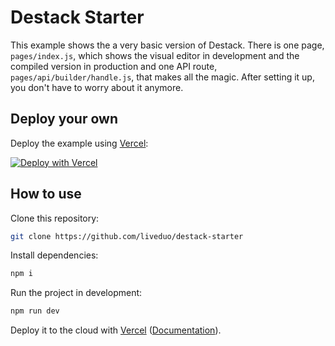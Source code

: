 # Destack Starter

This example shows the a very basic version of Destack. There is one page, `pages/index.js`, which shows the visual editor in development and the compiled version in production and one API route, `pages/api/builder/handle.js`, that makes all the magic. After setting it up, you don't have to worry about it anymore.

## Deploy your own

Deploy the example using [Vercel](https://vercel.com):

[![Deploy with Vercel](https://vercel.com/button)](https://vercel.com/new/git/external?repository-url=https://github.com/liveduo/destack-starter&project-name=destack-starter&repository-name=destack-starter)

## How to use

Clone this repository:
```sh
git clone https://github.com/liveduo/destack-starter
```
Install dependencies:
```sh
npm i
```
Run the project in development:
```sh
npm run dev
```

Deploy it to the cloud with [Vercel](https://vercel.com/new) ([Documentation](https://nextjs.org/docs/deployment)).
